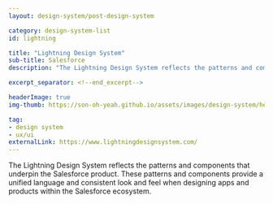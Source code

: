 ```yaml
---
layout: design-system/post-design-system

category: design-system-list
id: lightning

title: "Lightning Design System"
sub-title: Salesforce
description: "The Lightning Design System reflects the patterns and components that underpin the Salesforce product. These patterns and components provide a unified language and consistent look and feel when designing apps and products within the Salesforce ecosystem."

excerpt_separator: <!--end_excerpt-->

headerImage: true
img-thumb: https://son-oh-yeah.github.io/assets/images/design-system/hero-bkg.png

tag:
- design system
- ux/ui
externalLink: https://www.lightningdesignsystem.com/
---
```


The Lightning Design System reflects the patterns and components that underpin the Salesforce product. These patterns and components provide a unified language and consistent look and feel when designing apps and products within the Salesforce ecosystem.
<!--end_excerpt-->